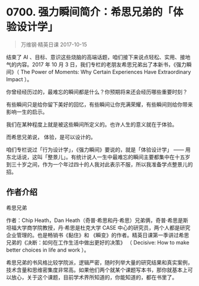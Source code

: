 # 0700. 强力瞬间简介：希思兄弟的「体验设计学」
> 万维钢·精英日课
2017-10-15

结束了 AI 、目标、意识这些烧脑的高端话题，咱们接下来说点轻松、实用、接地气的内容。2017 年 10 月 3 日，我们专栏的老朋友希思兄弟出了本新书，《强力瞬间》（ The Power of Moments: Why Certain Experiences Have Extraordinary Impact ）。

你曾经经历过的，最难忘的瞬间都是什么？你预期将来还会经历哪些重要时刻？

有些瞬间只是给你留下美好的回忆，有些瞬间让你充满荣耀，有些瞬间则给你带来影响一生的启示。

我们在某种程度上就是被这些瞬间所定义的。也许人生的意义就在于体验。

而希思兄弟说， 体验，是可以设计的。

咱们专栏说过「行为设计学」，《强力瞬间》要说的，就是「体验设计学」 —— 用东北话说，这叫「整景儿」。有统计说人一生中最难忘的瞬间主要都集中在十五岁到三十岁之间，作为一个年过四十的人我对此表示不服，所以我准备学点整景儿的招。 

## 作者介绍

希思兄弟

作者：Chip Heath，Dan Heath（奇普·希思和丹·希思）兄弟俩，奇普·希思是斯坦福大学商学院教授，丹·希思是杜克大学 CASE 中心的研究员，两个人都是研究企业管理的。也是畅销书《黏住》和 《瞬变》的作者。精英日课第一季讲过希思兄弟的《决断：如何在工作生活中做出更好的决策》 （ Decisive: How to make better choices in life and work ）。

希思兄弟的书风格比较学院派，逻辑严密，随时列举大量的研究结果和真实案例，技术含量和思维密集度非常高。如果他们两个就某个课题写本书，那你就基本上可以放心，关于这个课题，目前学术界所知道的，你能知道的，都在书里了。